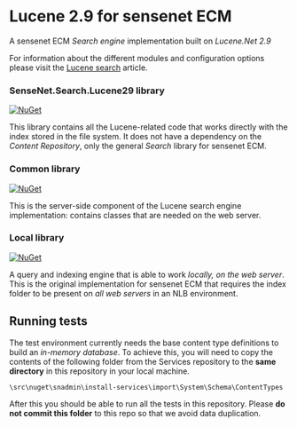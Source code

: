 # Lucene 2.9 for sensenet ECM
A sensenet ECM *Search engine* implementation built on *Lucene.Net 2.9*

For information about the different modules and configuration options please visit the [Lucene search](/docs/lucenesearch.md) article.

### SenseNet.Search.Lucene29 library
[![NuGet](https://img.shields.io/nuget/v/SenseNet.Search.Lucene29.svg)](https://www.nuget.org/packages/SenseNet.Search.Lucene29)

This library contains all the Lucene-related code that works directly with the index stored in the file system. It does not have a dependency on the _Content Repository_, only the general _Search_ library for sensenet ECM.

### Common library
[![NuGet](https://img.shields.io/nuget/v/SenseNet.Search.Lucene29.Common.svg)](https://www.nuget.org/packages/SenseNet.Search.Lucene29.Common)

This is the server-side component of the Lucene search engine implementation: contains classes that are needed on the web server.

### Local library
[![NuGet](https://img.shields.io/nuget/v/SenseNet.Search.Lucene29.Local.svg)](https://www.nuget.org/packages/SenseNet.Search.Lucene29.Local)

A query and indexing engine that is able to work *locally, on the web server*. This is the original implementation for sensenet ECM that requires the index folder to be present on *all web servers* in an NLB environment.

## Running tests
The test environment currently needs the base content type definitions to build an _in-memory database_. To achieve this, you will need to copy the contents of the following folder from the Services repository to the **same directory** in this repository in your local machine.

`\src\nuget\snadmin\install-services\import\System\Schema\ContentTypes` 

After this you should be able to run all the tests in this repository. Please **do not commit this folder** to this repo so that we avoid data duplication.
